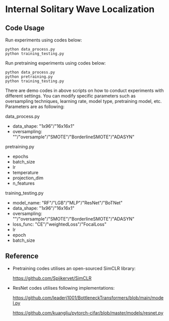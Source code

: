 # Internal Solitary Wave Localization

## Code Usage
Run experiments using codes below:
```
python data_process.py
python training_testing.py
```

Run pretraining experiments using codes below:
```
python data_process.py
python pretraining.py
python training_testing.py
```


There are demo codes in above scripts on how to conduct experiments with different settings. You can modify specific parameters such as oversampling techniques, learning rate, model type, pretraining model, etc. Parameters are as following:


data_process.py
- data_shape: "1x96"/"16x16x1"
- oversampling: ""/"oversample"/"SMOTE"/"BorderlineSMOTE"/"ADASYN"


pretraining.py
- epochs
- batch_size
- lr
- temperature
- projection_dim
- n_features


training_testing.py
- model_name: "RF"/"LGB"/"MLP"/"ResNet"/"BoTNet"
- data_shape: "1x96"/"16x16x1"
- oversampling: ""/"oversample"/"SMOTE"/"BorderlineSMOTE"/"ADASYN"
- loss_func: "CE"/"weightedLoss"/"FocalLoss"
- lr
- epoch
- batch_size

## Reference
- Pretraining codes utilises an open-sourced SimCLR library: 
  
  https://github.com/Spijkervet/SimCLR
- ResNet codes utilises following implementations: 

  https://github.com/leaderj1001/BottleneckTransformers/blob/main/model.py
  
  https://github.com/kuangliu/pytorch-cifar/blob/master/models/resnet.py
